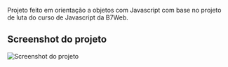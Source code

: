 Projeto feito em orientação a objetos com Javascript com base no projeto de luta do curso de Javascript da B7Web.

## Screenshot do projeto

<img src="https://imgur.com/a/54BeiPG" alt="Screenshot do projeto">
